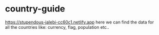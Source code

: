 # country-guide
https://stupendous-jalebi-cc60c1.netlify.app
here we can find the data for all the countries
like: currency, flag, population etc..
